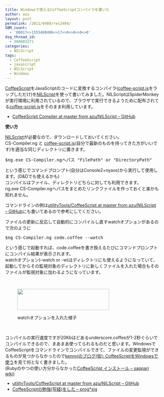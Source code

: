 ```yaml
---
title: Windowsで使えるCoffeeScriptコンパイラを書いた
author: azu
layout: post
permalink: /2011/0409/res2494/
SBM_count:
  - '00017<>1355400406<>17<>0<>0<>0<>0'
dsq_thread_id:
  - 300803271
categories:
  - NILScript
tags:
  - CoffeeScript
  - javascript
  - NILScript
  - Windows
---
```

[CoffeeScript][1]をJavaScriptのコードに変換するコンパイラ([coffee-script.js][2]をラップしただけ)を[NILScript][3]を使って書いてみました。NILScriptはSpiderMonkeyが実行環境に利用されているので、ブラウザで実行できるようために配布されてる[coffee-script.js][2]をそのまま利用しています。

*   [CoffeeScript Compiler at master from azu/NILScript &#8211; GitHub][4]

**使い方**

[NILScript][5]が必要なので、ダウンロードしておいてください。  
CS-Compiler.ng と [coffee-script.js][6](自分で最新のものを持ってきた方がいいです)を適当な同じディレクトリに置きます。

<pre>$ng.exe CS-Compiler.ngへパス "FilePath" or "DirectoryPath"</pre>

という感じでコマンドプロンプト(自分はConsole2+nyaos)から実行して使用します。(D&Dでも使えるかも)  
コンパイルはファイル、ディレクトリどちらに対しても利用できます。  
ng.exe CS-Compiler.ngへパスをまとめたリンクファイルを作っておくと楽かも知れません。

コマンドラインの例は[utilityTools/CoffeeScript at master from azu/NILScript &#8211; GitHub][4]にも書いてあるので参考にしてください。

ファイルの更新に反応して自動的にコンパイルし直すwatchオプションがあるので次のように

<pre>$ng CS-Compiler.ng code.coffee --watch</pre>

という感じで起動すれば、code.coffeeを書き換えるたびにコマンドプロンプトにコンパイル結果が表示されます。  
watchオプション(&#8211;watch or -w)はディレクトリにも使えるようになっていて、起動してからその監視対象のディレクトリに新しくファイルを入れた場合もそのファイルが監視対象に加わるようになっています。

&nbsp;<figure id="attachment_2495" style="width: 300px;" class="wp-caption alignnone">

[<img class="size-medium wp-image-2495" title="2011-04-09-ss2" src="http://efcl.info/wp-content/uploads/2011/04/2011-04-09-ss2-300x69.png" alt="" width="300" height="69" />][7]<figcaption class="wp-caption-text">watchオプションを入れた様子</figcaption></figure> 
&nbsp;

コンパイルの実行速度ですが20Kbほどあるunderscore.coffeeが1-2秒ぐらいでコンパイルできるので、まあまあ使ってられるものだと思います。WindowsでCoffeeScriptをコマンドラインでコンパイルできて、ファイルの変更監視ができるものが見つからなかったので[kennyjのブログ(仮): CoffeeScriptをWindowsで使う][8]を見て何となく書きました。  
(Rubyのやつの使い方分からなかった[CoffeeScript インストール &#8211; sappari wiki][9])

*   [utilityTools/CoffeeScript at master from azu/NILScript &#8211; GitHub][4]
*   [CoffeeScriptの勉強(写経)をした &#8211; prog*sig][10]

 [1]: http://jashkenas.github.com/coffee-script/
 [2]: http://jashkenas.github.com/coffee-script/#scripts
 [3]: http://efcl.info/2010/0816/res1888/ "NILScriptの使い方と書き方"
 [4]: https://github.com/azu/NILScript/tree/master/utilityTools/CoffeeScript
 [5]: http://lukewarm.s151.xrea.com/nilscript.html
 [6]: https://github.com/azu/NILScript/tree/master/utilityTools/%3Chttps://github.com/jashkenas/coffee-script/blob/master/extras/coffee-script.js%3E
 [7]: http://efcl.info/wp-content/uploads/2011/04/2011-04-09-ss2.png
 [8]: http://kennyj-jp.blogspot.com/2011/01/coffeescriptwindows.html
 [9]: http://sites.google.com/site/sappariwiki/coffeescript/coffeescript-install
 [10]: ../adiary/0112